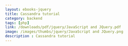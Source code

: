 ```yaml
---
layout: ebooks-jquery
title: Cassandra tutorial
category: backend
tags: [php]
link: /downloads/pdf/jquery/JavaScript and JQuery.pdf 
image: /images/thumbs/jquery/JavaScript and JQuery.png
description : Cassandra tutorial 
---
```












